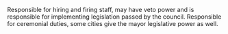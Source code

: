 Responsible for hiring and firing staff, may have veto power and is responsible for implementing legislation passed by the council. Responsible for ceremonial duties, some cities give the mayor legislative power as well.
